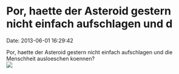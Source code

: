 Por, haette der Asteroid gestern nicht einfach aufschlagen und d
================================================================

Date: 2013-06-01 16:29:42

Por, haette der Asteroid gestern nicht einfach aufschlagen und die
Menschheit ausloeschen koennen?\
![](http://fettemama.org:6502/fa0d4f5979cbe24763fd7349aa07bad5)
